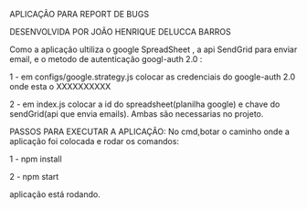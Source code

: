 APLICAÇÃO PARA REPORT DE BUGS

DESENVOLVIDA POR JOÃO HENRIQUE DELUCCA BARROS

Como a aplicação ultiliza o google SpreadSheet , a api SendGrid para enviar email, e o metodo de autenticação googl-auth 2.0 :

1 - em configs/google.strategy.js colocar as credenciais do google-auth 2.0 onde esta o XXXXXXXXXX

2 - em index.js colocar a id do spreadsheet(planilha google) e chave do sendGrid(api que envia emails). Ambas são necessarias no projeto.

PASSOS PARA EXECUTAR A APLICAÇÃO:
No cmd,botar o caminho onde a aplicação foi colocada e rodar os comandos:

1 - npm install

2 - npm start 

aplicação está rodando.




  
  
